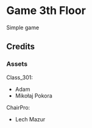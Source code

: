 # Game 3th Floor

Simple game

## Credits

### Assets

Class_301:

- Adam
- Mikołaj Pokora

ChairPro:
- Lech Mazur

